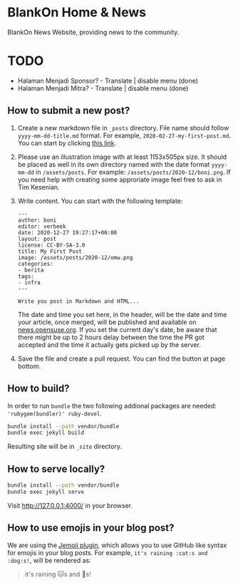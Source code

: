 # BlankOn Home & News

BlankOn News Website, providing news to the community.

# TODO

* Halaman Menjadi Sponsor? - Translate | disable menu (done)
* Halaman Menjadi Mitra? - Translate | disable menu (done)

## How to submit a new post?

1. Create a new markdown file in `_posts` directory. File name should follow `yyyy-mm-dd-title.md` format. For example, `2020-02-27-my-first-post.md`. You can start by clicking [this link](https://github.com/tuanpembual/blankon-beranda/blob/master/_posts/2018-08-20-bananas.md).

2.  Please use an illustration image with at least 1153x505px size. It should be placed as well in its own directory named with the date format `yyyy-mm-dd` in `/assets/posts`. For example: `/assets/posts/2020-12/boni.png`. If you need help with creating some approriate image feel free to ask in Tim Kesenian.

3. Write content. You can start with the following template:
    ```
    ---
    author: boni
    editor: verbeek
    date: 2020-12-27 19:27:17+00:00
    layout: post
    license: CC-BY-SA-3.0
    title: My First Post
    image: /assets/posts/2020-12/omw.png
    categories:
    - berita
    tags:
    - infra
    ---

    Write you post in Markdown and HTML...

    ```
    The date and time you set here, in the header, will be the date and time your article, once merged, will be published and available on [news.opensuse.org](https://news.opensuse.org). If you set the current day's date, be aware that there might be up to 2 hours delay between the time the PR got accepted and the time it actually gets picked up by the server.

4. Save the file and create a pull request. You can find the button at page bottom.

## How to build?

In order to run ``bundle`` the two following addional packages are needed: ``'rubygem(bundler)' ruby-devel``.
```bash
bundle install --path vendor/bundle
bundle exec jekyll build
```

Resulting site will be in `_site` directory.

## How to serve locally?

```bash
bundle install --path vendor/bundle
bundle exec jekyll serve
```

Visit <http://127.0.0.1:4000/> in your browser.

## How to use emojis in your blog post?

We are using the [Jemoji plugin](https://github.com/jekyll/jemoji), which allows you to use GitHub like syntax for emojis in your blog posts.
For example, `it's raining :cat:s and :dog:s!`, will be rendered as:

> it's raining :cat:s and :dog:s!

